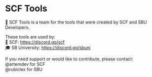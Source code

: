 # SCF Tools
🤖 SCF Tools is a team for the tools that were created by SCF and SBU Developers.

These tools are used by:<br>
💎 SCF: https://discord.gg/scf<br>
🎓 SB University: https://discord.gg/sbuni

If you need support or would like to contribute, please contact:<br>
@artemdev for SCF<br>
@rubiclex for SBU
